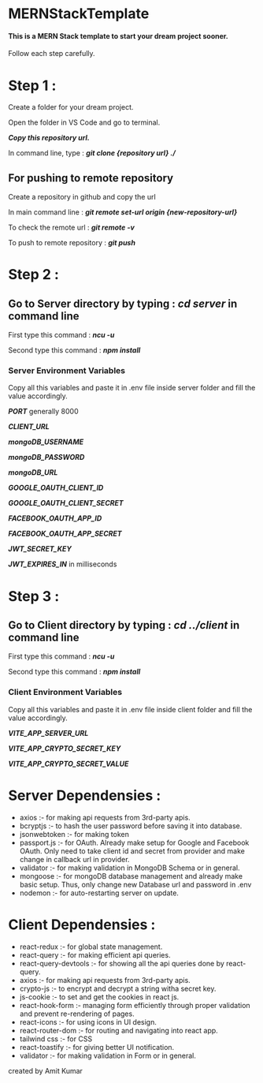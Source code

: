 # MERNStackTemplate

<h4>This is a MERN Stack template to start your dream project sooner.</h4>
<p>Follow each step carefully.</p>

<h1>Step 1 :</h1>
<p>Create a folder for your dream project.</p>
<p>Open the folder in VS Code and go to terminal.</p>
<p><i><strong>Copy this repository url.</strong></i></p>
<p>In command line, type : <i><strong>git clone {repository url} ./</strong></i></p>

<h2>For pushing to remote repository</h2>
<p>Create a repository in github and copy the url</p>
<p>In main command line : <i><strong>git remote set-url origin {new-repository-url}
</strong></i></p>
<p>To check the remote url : <i><strong>git remote -v</strong></i></p>
<p>To push to remote repository : <i><strong>git push</strong></i></p>

<h1>Step 2 :</h1>
<h2>Go to Server directory by typing : <i><strong>cd server</strong></i> in command line</h2>
<p>First type this command : <i><strong>ncu -u</strong></i></p>
<p>Second type this command : <i><strong>npm install</strong></i></p>

<h3>Server Environment Variables</h3>
<p>Copy all this variables and paste it in .env file inside server folder and fill the value accordingly.</p>
<p><i><strong>PORT</strong></i> generally 8000</p>
<p><i><strong>CLIENT_URL</strong></i></p>
<p><i><strong>mongoDB_USERNAME</strong></i></p>
<p><i><strong>mongoDB_PASSWORD</strong></i></p>
<p><i><strong>mongoDB_URL</strong></i></p>
<p><i><strong>GOOGLE_OAUTH_CLIENT_ID</strong></i></p>
<p><i><strong>GOOGLE_OAUTH_CLIENT_SECRET</strong></i></p>
<p><i><strong>FACEBOOK_OAUTH_APP_ID</strong></i></p>
<p><i><strong>FACEBOOK_OAUTH_APP_SECRET</strong></i></p>
<p><i><strong>JWT_SECRET_KEY</strong></i></p>
<p><i><strong>JWT_EXPIRES_IN</strong></i> in milliseconds</p>

<h1>Step 3 :</h1>
<h2>Go to Client directory by typing : <i><strong>cd ../client</strong></i> in command line</h2>
<p>First type this command : <i><strong>ncu -u</strong></i></p>
<p>Second type this command : <i><strong>npm install</strong></i></p>

<h3>Client Environment Variables</h3>
<p>Copy all this variables and paste it in .env file inside client folder and fill the value accordingly.</p>
<p><i><strong>VITE_APP_SERVER_URL</strong></i></p>
<p><i><strong>VITE_APP_CRYPTO_SECRET_KEY</strong></i></p>
<p><i><strong>VITE_APP_CRYPTO_SECRET_VALUE</strong></strong></i></p>

<h1>Server Dependensies :</h1>
<ul>
  <li>axios :- for making api requests from 3rd-party apis.</li>
  <li>bcryptjs :- to hash the user password before saving it into database.</li>
  <li>jsonwebtoken :- for making token </li>
  <li>passport.js :- for OAuth. Already make setup for Google and Facebook OAuth. Only need to take client id and secret from provider and make change in callback url in provider.</li>
  <li>validator :- for making validation in MongoDB Schema or in general.</li>
  <li>mongoose :- for mongoDB database management and already make basic setup. Thus, only change new Database url and password in .env</li>
  <li>nodemon :- for auto-restarting server on update.</li>
</ul>

<h1>Client Dependensies :</h1>
<ul>
  <li>react-redux :- for global state management.</li>
  <li>react-query :- for making efficient api queries.</li>
  <li>react-query-devtools :- for showing all the api queries done by react-query.</li>
  <li>axios :- for making api requests from 3rd-party apis.</li>
  <li>crypto-js :- to encrypt and decrypt a string witha secret key.</li>
  <li>js-cookie :- to set and get the cookies in react js.</li>
  <li>react-hook-form :- managing form efficiently through proper validation and prevent re-rendering of pages.</li>
  <li>react-icons :- for using icons in UI design.</li>
  <li>react-router-dom :- for routing and navigating into react app.</li>
  <li>tailwind css :- for CSS</li>
  <li>react-toastify :- for giving better UI notification.</li>
  <li>validator :- for making validation in Form or in general.</li>
</ul>

<p>created by Amit Kumar</p>
